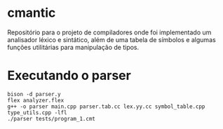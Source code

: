 # cmantic
Repositório para o projeto de compiladores onde foi implementado um analisador léxico e sintático, além de uma tabela de símbolos e algumas funções utilitárias para manipulação de tipos.

# Executando o parser

```
bison -d parser.y 
flex analyzer.flex
g++ -o parser main.cpp parser.tab.cc lex.yy.cc symbol_table.cpp type_utils.cpp -lfl
./parser tests/program_1.cmt 
```
